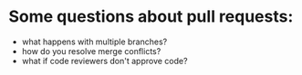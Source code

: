 # Some questions about pull requests:

*  what happens with multiple branches?
*  how do you resolve merge conflicts?
*  what if code reviewers don't approve code?